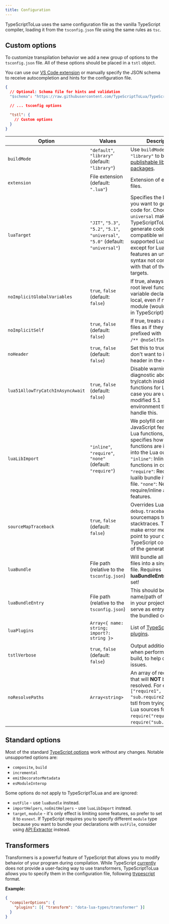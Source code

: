 ```yaml
---
title: Configuration
---
```


TypeScriptToLua uses the same configuration file as the vanilla TypeScript compiler, loading it from the `tsconfig.json` file using the same rules as `tsc`.

## Custom options

To customize transpilation behavior we add a new group of options to the `tsconfig.json` file. All of these options should be placed in a `tstl` object.

You can use our [VS Code extension](editor-support.md) or manually specify the JSON schema to receive autocompletion and hints for the configuration file.

```json title=tsconfig.json
{
  // Optional: Schema file for hints and validation
  "$schema": "https://raw.githubusercontent.com/TypeScriptToLua/TypeScriptToLua/master/tsconfig-schema.json",

  // ... tsconfig options

  "tstl": {
    // Custom options
  }
}
```

| Option                           | Values                                                                              | Description                                                                                                                                                                                                                                                                                     |
| -------------------------------- | ----------------------------------------------------------------------------------- | ----------------------------------------------------------------------------------------------------------------------------------------------------------------------------------------------------------------------------------------------------------------------------------------------- |
| `buildMode`                      | `"default"`, `"library"` (default: `"library"`)                                     | Use `buildMode: "library"` to build [publishable library packages](publishing-modules.md).                                                                                                                                                                                                      |
| `extension`                      | File extension (default: `".lua"`)                                                  | Extension of emitted lua files.                                                                                                                                                                                                                                                                 |
| `luaTarget`                      | `"JIT"`, `"5.3"`, `"5.2"`, `"5.1"`, `"universal"`, `"5.0"` (default: `"universal"`) | Specifies the Lua version you want to generate code for. Choosing `universal` makes TypeScriptToLua generate code compatible with all supported Lua targets, except for Lua 5.0, which features an unique syntax not compatible with that of the other targets.                                 |
| `noImplicitGlobalVariables`      | `true`, `false` (default: `false`)                                                  | If true, always makes root level function and variable declarations local, even if not in a module (would be global in TypeScript).                                                                                                                                                             |
| `noImplicitSelf`                 | `true`, `false` (default: `false`)                                                  | If true, treats all project files as if they were prefixed with<br />`/** @noSelfInFile **/`.                                                                                                                                                                                                   |
| `noHeader`                       | `true`, `false` (default: `false`)                                                  | Set this to true if you don't want to include our header in the output.                                                                                                                                                                                                                         |
| `lua51AllowTryCatchInAsyncAwait` | `true`, `false` (default: `false`)                                                  | Disable warning diagnostic about try/catch inside `async` functions for Lua 5.1, in case you are using a modified 5.1 environment that can handle this.                                                                                                                                         |
| `luaLibImport`                   | `"inline"`, `"require"`, `"none"` (default: `"require"`)                            | We polyfill certain JavaScript features with Lua functions, this option specifies how these functions are imported into the Lua output. `"inline"`: Inline used functions in code; `"require"`: Require full lualib bundle if used in file. `"none"`: Never require/inline any lualib features. |
| `sourceMapTraceback`             | `true`, `false` (default: `false`)                                                  | Overrides Lua's `debug.traceback` to apply sourcemaps to Lua stacktraces. This will make error messages point to your original TypeScript code instead of the generated Lua.                                                                                                                    |
| `luaBundle`                      | File path (relative to the `tsconfig.json`)                                         | Will bundle all output lua files into a single bundle file. Requires **luaBundleEntry** to be set!                                                                                                                                                                                              |
| `luaBundleEntry`                 | File path (relative to the `tsconfig.json`)                                         | This should be the name/path of the TS file in your project that will serve as entry point to the bundled code.                                                                                                                                                                                 |
| `luaPlugins`                     | `Array<{ name: string; import?: string }>`                                          | List of [TypeScriptToLua plugins](api/plugins.md).                                                                                                                                                                                                                                              |
| `tstlVerbose`                    | `true`, `false` (default: `false`)                                                  | Output additional logging when performing a tstl build, to help diagnose issues.                                                                                                                                                                                                                |
| `noResolvePaths`                 | `Array<string>`                                                                     | An array of require paths that will **NOT** be resolved. For example `["require1", "sub.require2"]` will stop tstl from trying to resolve Lua sources for `require("require1")` and `require("sub.require2")`.                                                                                  |

## Standard options

Most of the standard [TypeScript options](https://www.typescriptlang.org/docs/handbook/compiler-options.html) work without any changes. Notable unsupported options are:

- `composite`, `build`
- `incremental`
- `emitDecoratorMetadata`
- `esModuleInterop`

Some options do not apply to TypeScriptToLua and are ignored:

- `outFile` - use `luaBundle` instead.
- `importHelpers`, `noEmitHelpers` - use `luaLibImport` instead.
- `target`, `module` - it's only effect is limiting some features, so prefer to set it to `esnext`. If TypeScript requires you to specify different `module` type because you want to bundle your declarations with `outFile`, consider using [API Extractor](https://api-extractor.com/) instead.

## Transformers

Transformers is a powerful feature of TypeScript that allows you to modify behavior of your program during compilation. While TypeScript [currently](https://github.com/microsoft/TypeScript/issues/14419) does not provide a user-facing way to use transformers, TypeScriptToLua allows you to specify them in the configuration file, following [ttypescript](https://github.com/cevek/ttypescript#how-to-use) format.

**Example:**

```json title=tsconfig.json
{
  "compilerOptions": {
    "plugins": [{ "transform": "dota-lua-types/transformer" }]
  }
}
```
